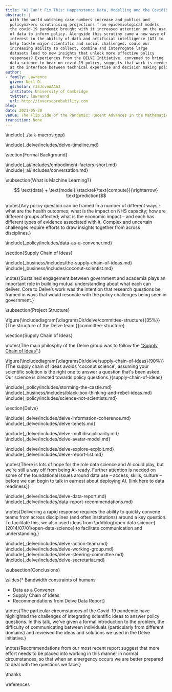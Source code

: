 ```yaml
---
title: "AI Can't Fix This: Happenstance Data, Modelling and the Covid19 Pandemic"
abstract: |
  With the world watching case numbers increase and publics and
  policymakers scrutinising projections from epidemiological models,
  the covid-19 pandemic brought with it increased attention on the use
  of data to inform policy. Alongside this scrutiny came a new wave of
  interest in the ability of data and artificial intelligence (AI) to
  help tackle major scientific and social challenges: could our
  increasing ability to collect, combine and interrogate large
  datasets lead to new insights that unlock more effective policy
  responses? Experiences from the DELVE Initiative, convened to bring
  data science to bear on covid-19 policy, suggests that work is needed
  at the interface between technical expertise and decision making policy. In this talk we'll explore some of the challenges and look towards solutions.
author:
- family: Lawrence
  given: Neil D.
  gscholar: r3SJcvoAAAAJ
  institute: University of Cambridge
  twitter: lawrennd
  url: http://inverseprobability.com
blog: 
date: 2021-05-20
venue: The Flip Side of the Pandemic: Recent Advances in the Mathematics of Information"
transition: None
---
```


\include{../talk-macros.gpp}


\include{_delve/includes/delve-timeline.md}

\section{Formal Background}

\include{_ai/includes/embodiment-factors-short.md}
\include{_ai/includes/conversation.md}

\subsection{What is Machine Learning?}

$$ \text{data} + \text{model} \stackrel{\text{compute}}{\rightarrow} \text{prediction}$$


\notes{Any policy question can be framed in a number of different
ways - what are the health outcomes; what is the impact on NHS
capacity; how are different groups affected; what is the economic
impact – and each has different types of evidence associated with
it. Complex and uncertain challenges require efforts to draw insights
together from across disciplines.}

\include{_policy/includes/data-as-a-convener.md}

\section{Supply Chain of Ideas}

\include{_business/includes/the-supply-chain-of-ideas.md}
\include{_business/includes/coconut-scientist.md}

\notes{Sustained engagement between government and academia plays an
important role in building mutual understanding about what each can
deliver. Core to Delve’s work was the intention that research
questions be framed in ways that would resonate with the policy
challenges being seen in government.}

\subsection{Project Structure}

\figure{\includediagram{\diagramsDir/delve/committee-structure}{35%}}{The structure of the Delve team.}{committee-structure}

\section{Supply Chain of Ideas}

\notes{The main philosphy of the Delve group was to follow the ["Supply Chain of Ideas"](http://inverseprobability.com/talks/notes/coconut-science-and-the-supply-chain-of-ideas.html).}

\figure{\includediagram{\diagramsDir/delve/supply-chain-of-ideas}{90%}}{The
supply chain of ideas avoids 'coconut science', assuming your
scientific solution is the right one to answer a question that's been
asked. Our science is directed towards policy
questions.}{supply-chain-of-ideas}



\include{_policy/includes/storming-the-castle.md}
\include{_business/includes/black-box-thinking-and-rebel-ideas.md}
\include{_policy/includes/science-not-scientists.md}

\section{Delve}

\include{_delve/includes/delve-information-coherence.md}
\include{_delve/includes/delve-tenets.md}
<!--include{_delve/includes/delve-sci-ops.md}-->
\include{_delve/includes/delve-multidisciplinarity.md}
\include{_delve/includes/delve-avatar-model.md}

\include{_delve/includes/delve-explore-exploit.md}
\include{_delve/includes/delve-report-list.md}

\notes{There is lots of hope for the role data science and AI could play, but we’re still a way off from being AI-ready. Further attention is needed on some of the foundational issues around data use – access, skills, culture – before we can begin to talk in earnest about deploying AI. [link here to data readiness]}

\include{_delve/includes/delve-data-report.md}
\include{_delve/includes/data-report-recommendations.md}

\notes{Delivering a rapid response requires the ability to quickly convene teams from across disciplines (and often institutions) around a key question. To facilitate this, we also used ideas from \addblog{open data science}{2014/07/01/open-data-science} to facilitate communication and understanding.}


\include{_delve/includes/delve-action-team.md}
\include{_delve/includes/delve-working-group.md}
\include{_delve/includes/delve-steering-committee.md}
\include{_delve/includes/delve-secretariat.md}

\subsection{Conclusions}

\slides{* Bandwidth constraints of humans
* Data as a Convener
* Supply Chain of Ideas
* Recommendations from Delve Data Report}

\notes{The particular circumstances of the Covid-19 pandemic have highlighted the challenges of integrating scientific ideas to answer policy questions. In this talk, we've given a formal introduction to the problem, the difficulty of communicating between individuals (particularly from different domains) and reviewed the ideas and solutions we used in the Delve initiative.}

\notes{Recommendations from our most recent report suggest that more effort needs to be placed into working in this manner in normal circumstances, so that when an emergency occurs we are better prepared to deal with the questions we face.}

\thanks

\references
